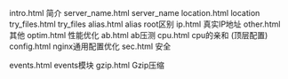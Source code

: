 intro.html        简介
server_name.html  server_name
location.html     location
try_files.html    try_files
alias.html        alias root区别
ip.html           真实IP地址
other.html        其他
optim.html        性能优化
ab.html           ab压测
cpu.html          cpu的亲和 (顶层配置)
config.html       nginx通用配置优化
sec.html          安全

events.html       events模块
gzip.html         Gzip压缩